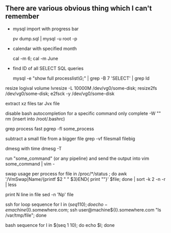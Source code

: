 There are various obvious thing which I can't remember
------------------------------------------------------

* mysql import with progress bar

  pv dump.sql | mysql -u root -p

* calendar with specified month

  cal -m 6; cal -m June

* find ID of all SELECT SQL queries

  mysql -e "show full processlist\G;" | grep -B 7 'SELECT' | grep Id

resize logival volume
lvresize -L 10000M /dev/vg0/some-disk; resize2fs /dev/vg0/some-disk; e2fsck -y /dev/vg0/some-disk

extract xz files
tar Jvx file

disable bash autocompletion for a specific command only
complete -W "" rm (insert into /root/.bashrc)

grep process fast
pgrep -fl some_process

subtract a small file from a bigger file
grep -vf filesmall filebig

dmesg with time
dmesg -T

run "some_command" (or any pipeline) and send the output into vim
some_command | vim -

swap usage per process
for file in /proc/*/status ; do awk '/VmSwap|Name/{printf $2 " " $3}END{ print ""}' $file; done | sort -k 2 -n -r | less

print N line in file
sed -n 'Np' file

ssh for loop sequence
for I in $(seq 1 10); do echo -e machine${I}.somewhere.com; ssh user@machine${I}.somewhere.com "ls /var/tmp/file"; done

bash sequence
for I in $(seq 1 10); do echo $I; done
